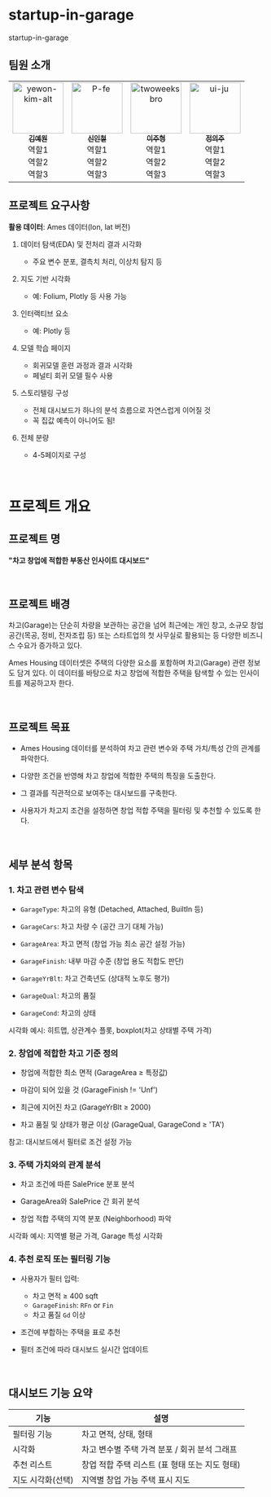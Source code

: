 # startup-in-garage
startup-in-garage
## 팀원 소개

<table>
  <tr>
    <td align="center">
      <a href="https://github.com/yewon-kim-alt">
        <img src="https://github.com/yewon-kim-alt.png" width="100px;" alt="yewon-kim-alt"/>
        <br />
        <sub><b>김예원</b></sub>
      </a>
      <br />
      역할1<br />
      역할2<br />
      역할3
    </td>
    <td align="center">
      <a href="https://github.com/P-fe">
        <img src="https://github.com/P-fe.png" width="100px;" alt="P-fe"/>
        <br />
        <sub><b>신인철</b></sub>
      </a>
      <br />
      역할1<br />
      역할2<br />
      역할3
    </td>
    <td align="center">
      <a href="https://github.com/twoweeksbro">
        <img src="https://github.com/twoweeksbro.png" width="100px;" alt="twoweeksbro"/>
        <br />
        <sub><b>이주형</b></sub>
      </a>
      <br />
      역할1<br />
      역할2<br />
      역할3
    </td>
    <td align="center">
      <a href="https://github.com/ui-ju">
        <img src="https://github.com/ui-ju.png" width="100px;" alt="ui-ju"/>
        <br />
        <sub><b>정의주</b></sub>
      </a>
      <br />
      역할1<br />
      역할2</strong><br />
      역할3
    </td>
  </tr>
</table>




## 프로젝트 요구사항

**활용 데이터**: Ames 데이터(lon, lat 버전)

1. 데이터 탐색(EDA) 및 전처리 결과 시각화

   - 주요 변수 분포, 결측치 처리, 이상치 탐지 등

2. 지도 기반 시각화
   - 예: Folium, Plotly 등 사용 가능
3. 인터랙티브 요소

   - 예: Plotly 등

4. 모델 학습 페이지
   - 회귀모델 훈련 과정과 결과 시각화
   - 페널티 회귀 모델 필수 사용
5. 스토리텔링 구성
   - 전체 대시보드가 하나의 분석 흐름으로 자연스럽게 이어질 것
   - 꼭 집값 예측이 아니어도 됨!
6. 전체 분량
   - 4-5페이지로 구성

<br />

# 프로젝트 개요

## 프로젝트 명
**"차고 창업에 적합한 부동산 인사이트 대시보드"**

<br>

## 프로젝트 배경
차고(Garage)는 단순히 차량을 보관하는 공간을 넘어 최근에는 개인 창고, 소규모 창업 공간(목공, 정비, 전자조립 등) 또는 스타트업의 첫 사무실로 활용되는 등 다양한 비즈니스 수요가 증가하고 있다.

Ames Housing 데이터셋은 주택의 다양한 요소를 포함하며 차고(Garage) 관련 정보도 담겨 있다. 이 데이터를 바탕으로 차고 창업에 적합한 주택을 탐색할 수 있는 인사이트를 제공하고자 한다.

<br>

## 프로젝트 목표
- Ames Housing 데이터를 분석하여 차고 관련 변수와 주택 가치/특성 간의 관계를 파악한다.

- 다양한 조건을 반영해 차고 창업에 적합한 주택의 특징을 도출한다.

- 그 결과를 직관적으로 보여주는 대시보드를 구축한다.

- 사용자가 차고지 조건을 설정하면 창업 적합 주택을 필터링 및 추천할 수 있도록 한다.

<br>

## 세부 분석 항목
### 1. 차고 관련 변수 탐색


- `GarageType`: 차고의 유형 (Detached, Attached, BuiltIn 등)

- `GarageCars`: 차고 차량 수 (공간 크기 대체 가능)

- `GarageArea`: 차고 면적 (창업 가능 최소 공간 설정 가능)

- `GarageFinish`: 내부 마감 수준 (창업 용도 적합도 판단)

- `GarageYrBlt`: 차고 건축년도 (상대적 노후도 평가)

- `GarageQual`: 차고의 품질

- `GarageCond`: 차고의 상태

시각화 예시: 히트맵, 상관계수 플롯, boxplot(차고 상태별 주택 가격)

### 2. 창업에 적합한 차고 기준 정의
- 창업에 적합한 최소 면적 (GarageArea ≥ 특정값)

- 마감이 되어 있을 것 (GarageFinish != 'Unf')

- 최근에 지어진 차고 (GarageYrBlt ≥ 2000)

- 차고 품질 및 상태가 평균 이상 (GarageQual, GarageCond ≥ 'TA')

참고: 대시보드에서 필터로 조건 설정 가능

### 3. 주택 가치와의 관계 분석
- 차고 조건에 따른 SalePrice 분포 분석

- GarageArea와 SalePrice 간 회귀 분석

- 창업 적합 주택의 지역 분포 (Neighborhood) 파악

시각화 예시: 지역별 평균 가격, Garage 특성 시각화

### 4. 추천 로직 또는 필터링 기능
- 사용자가 필터 입력:
  - 차고 면적 ≥ 400 sqft
  - `GarageFinish`: `RFn` or `Fin`
  - 차고 품질 `Gd` 이상
- 조건에 부합하는 주택을 표로 추천

- 필터 조건에 따라 대시보드 실시간 업데이트


<br>


## 대시보드 기능 요약

| 기능         | 설명 |
|--------------|------|
| 필터링 기능   | 차고 면적, 상태, 형태 |
| 시각화       | 차고 변수별 주택 가격 분포 / 회귀 분석 그래프 |
| 추천 리스트   | 창업 적합 주택 리스트 (표 형태 또는 지도 형태) |
| 지도 시각화(선택) | 지역별 창업 가능 주택 표시 지도 |
